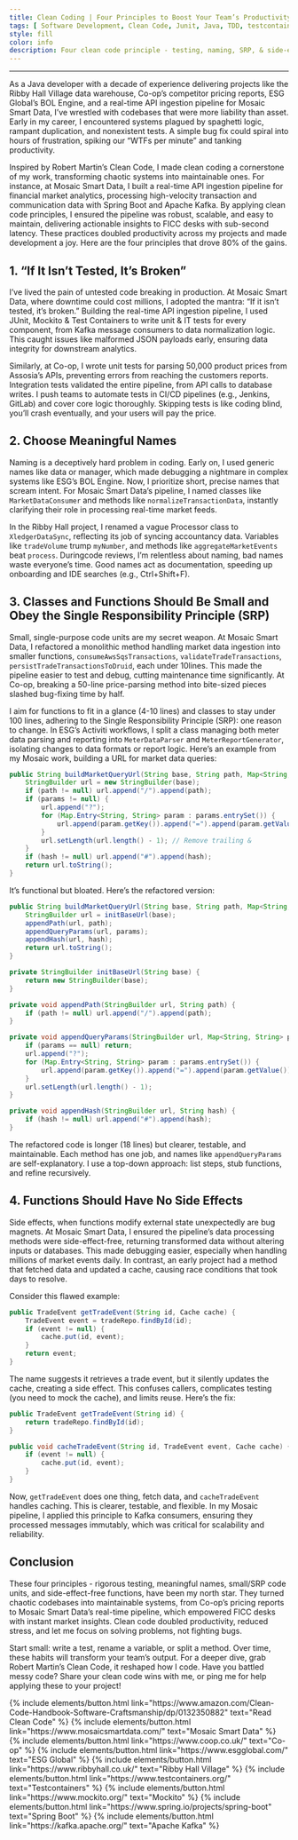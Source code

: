 ```yaml
---
title: Clean Coding | Four Principles to Boost Your Team’s Productivity
tags: [ Software Development, Clean Code, Junit, Java, TDD, testcontainers, Mockito, Spring Boot, Apache Kafka ]
style: fill
color: info
description: Four clean code principle - testing, naming, SRP, & side-effect-free functions, that helped transform my projects and doubled productivity.
---
```


---
As a Java developer with a decade of experience delivering projects like the Ribby Hall Village data warehouse, Co-op’s
competitor pricing reports, ESG Global’s BOL Engine, and a real-time API ingestion pipeline for Mosaic Smart Data, I’ve
wrestled with codebases that were more liability than asset. Early in my career, I encountered systems plagued by
spaghetti logic, rampant duplication, and nonexistent tests. A simple bug fix could spiral into hours of frustration,
spiking our “WTFs per minute” and tanking productivity.

Inspired by Robert Martin’s Clean Code, I made clean coding a cornerstone of my work, transforming chaotic systems into
maintainable ones. For instance, at Mosaic Smart Data, I built a real-time API ingestion pipeline for financial market
analytics, processing high-velocity transaction and communication data with Spring Boot and Apache Kafka. By applying
clean code principles, I ensured the pipeline was robust, scalable, and easy to maintain, delivering actionable insights
to FICC desks with sub-second latency. These practices doubled productivity across my projects and made development a
joy. Here are the four principles that drove 80% of the gains.

## 1. “If It Isn’t Tested, It’s Broken”

I’ve lived the pain of untested code breaking in production. At Mosaic Smart Data, where downtime could cost millions, I
adopted the mantra: “If it isn’t tested, it’s broken.” Building the real-time API ingestion pipeline, I used JUnit,
Mockito & Test Containers to write unit & IT tests for every component, from Kafka message consumers to data
normalization logic. This caught issues like malformed JSON payloads early, ensuring data integrity for downstream
analytics.

Similarly, at Co-op, I wrote unit tests for parsing 50,000 product prices from Assosia’s APIs, preventing errors from
reaching the customers reports. Integration tests validated the entire pipeline, from API calls to database writes. I
push teams to automate tests in CI/CD pipelines (e.g., Jenkins, GitLab) and cover core logic thoroughly. Skipping tests
is like coding blind, you’ll crash eventually, and your users will pay the price.

## 2. Choose Meaningful Names

Naming is a deceptively hard problem in coding. Early on, I used generic names like data or manager, which made
debugging a nightmare in complex systems like ESG’s BOL Engine. Now, I prioritize short, precise names that scream
intent. For Mosaic Smart Data’s pipeline, I named classes like `MarketDataConsumer` and methods like
`normalizeTransactionData`, instantly clarifying their role in processing real-time market feeds.

In the Ribby Hall project, I renamed a vague Processor class to `XledgerDataSync`, reflecting its job of syncing
accountancy data. Variables like `tradeVolume` trump `myNumber`, and methods like `aggregateMarketEvents` beat
`process`. Duringcode reviews, I’m relentless about naming, bad names waste everyone’s time. Good names act as
documentation, speeding up onboarding and IDE searches (e.g., Ctrl+Shift+F).

## 3. Classes and Functions Should Be Small and Obey the Single Responsibility Principle (SRP)

Small, single-purpose code units are my secret weapon. At Mosaic Smart Data, I refactored a monolithic method handling
market data ingestion into smaller functions, `consumeAwsSqsTransactions`, `validateTradeTransactions`,
`persistTradeTransactionsToDruid`, each under 10lines. This made the pipeline easier to test and debug, cutting
maintenance time significantly. At Co-op, breaking a 50-line price-parsing method into bite-sized pieces slashed
bug-fixing time by half.

I aim for functions to fit in a glance (4-10 lines) and classes to stay under 100 lines, adhering to the Single
Responsibility Principle (SRP): one reason to change. In ESG’s Activiti workflows, I split a class managing both meter
data parsing and reporting into `MeterDataParser` and `MeterReportGenerator`, isolating changes to data formats or
report logic. Here’s an example from my Mosaic work, building a URL for market data queries:

```java
public String buildMarketQueryUrl(String base, String path, Map<String, String> params, String hash) {
    StringBuilder url = new StringBuilder(base);
    if (path != null) url.append("/").append(path);
    if (params != null) {
        url.append("?");
        for (Map.Entry<String, String> param : params.entrySet()) {
            url.append(param.getKey()).append("=").append(param.getValue()).append("&");
        }
        url.setLength(url.length() - 1); // Remove trailing &
    }
    if (hash != null) url.append("#").append(hash);
    return url.toString();
}
```

It’s functional but bloated. Here’s the refactored version:

```java
public String buildMarketQueryUrl(String base, String path, Map<String, String> params, String hash) {
    StringBuilder url = initBaseUrl(base);
    appendPath(url, path);
    appendQueryParams(url, params);
    appendHash(url, hash);
    return url.toString();
}

private StringBuilder initBaseUrl(String base) {
    return new StringBuilder(base);
}

private void appendPath(StringBuilder url, String path) {
    if (path != null) url.append("/").append(path);
}

private void appendQueryParams(StringBuilder url, Map<String, String> params) {
    if (params == null) return;
    url.append("?");
    for (Map.Entry<String, String> param : params.entrySet()) {
        url.append(param.getKey()).append("=").append(param.getValue()).append("&");
    }
    url.setLength(url.length() - 1);
}

private void appendHash(StringBuilder url, String hash) {
    if (hash != null) url.append("#").append(hash);
}

```

The refactored code is longer (18 lines) but clearer, testable, and maintainable. Each method has one job, and names
like `appendQueryParams` are self-explanatory. I use a top-down approach: list steps, stub functions, and refine
recursively.

## 4. Functions Should Have No Side Effects

Side effects, when functions modify external state unexpectedly are bug magnets. At Mosaic Smart Data, I ensured the
pipeline’s data processing methods were side-effect-free, returning transformed data without altering inputs or
databases. This made debugging easier, especially when handling millions of market events daily. In contrast, an early
project had a method that fetched data and updated a cache, causing race conditions that took days to resolve.

Consider this flawed example:

```java
public TradeEvent getTradeEvent(String id, Cache cache) {
    TradeEvent event = tradeRepo.findById(id);
    if (event != null) {
        cache.put(id, event);
    }
    return event;
}
```

The name suggests it retrieves a trade event, but it silently updates the cache, creating a side effect. This confuses
callers, complicates testing (you need to mock the cache), and limits reuse. Here’s the fix:

```java
public TradeEvent getTradeEvent(String id) {
    return tradeRepo.findById(id);
}

public void cacheTradeEvent(String id, TradeEvent event, Cache cache) {
    if (event != null) {
        cache.put(id, event);
    }
}
```

Now, `getTradeEvent` does one thing, fetch data, and `cacheTradeEvent` handles caching. This is clearer, testable, and
flexible. In my Mosaic pipeline, I applied this principle to Kafka consumers, ensuring they processed messages
immutably, which was critical for scalability and reliability.

## Conclusion

These four principles - rigorous testing, meaningful names, small/SRP code units, and side-effect-free functions, have
been my north star. They turned chaotic codebases into maintainable systems, from Co-op’s pricing reports to Mosaic
Smart Data’s real-time pipeline, which empowered FICC desks with instant market insights. Clean code doubled
productivity, reduced stress, and let me focus on solving problems, not fighting bugs.

Start small: write a test, rename a variable, or split a method. Over time, these habits will transform your team’s
output. For a deeper dive, grab Robert Martin’s Clean Code, it reshaped how I code. Have you battled messy code? Share
your clean code wins with me, or ping me for help applying these to your project!


<p class="text-center">
{% include elements/button.html link="https://www.amazon.com/Clean-Code-Handbook-Software-Craftsmanship/dp/0132350882"
text="Read Clean Code" %}
{% include elements/button.html link="https://www.mosaicsmartdata.com/" text="Mosaic Smart Data" %}
{% include elements/button.html link="https://www.coop.co.uk/" text="Co-op" %}
{% include elements/button.html link="https://www.esgglobal.com/" text="ESG Global" %}
{% include elements/button.html link="https://www.ribbyhall.co.uk/" text="Ribby Hall Village" %}
{% include elements/button.html link="https://www.testcontainers.org/" text="Testcontainers" %}
{% include elements/button.html link="https://www.mockito.org/" text="Mockito" %}
{% include elements/button.html link="https://www.spring.io/projects/spring-boot" text="Spring Boot" %}
{% include elements/button.html link="https://kafka.apache.org/" text="Apache Kafka" %}
</p>